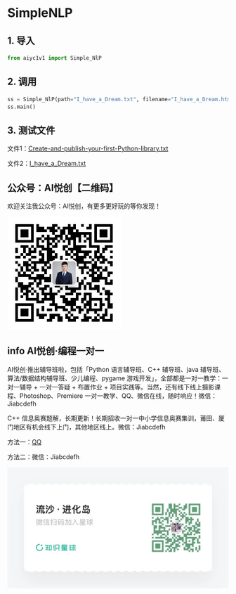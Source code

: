 # SimpleNLP

## 1. 导入

```python
from aiyc1v1 import Simple_NlP
```

## 2. 调用

```python
ss = Simple_NlP(path="I_have_a_Dream.txt", filename="I_have_a_Dream.html")
ss.main()
```

## 3. 测试文件

文件1：[Create-and-publish-your-first-Python-library.txt](./Create-and-publish-your-first-Python-library.txt)

文件2：[I_have_a_Dream.txt](./I_have_a_Dream.txt)



## 公众号：AI悦创【二维码】

欢迎关注我公众号：AI悦创，有更多更好玩的等你发现！

![](./SimpleNLP.assets/gzh.jpg)

## info AI悦创·编程一对一

AI悦创·推出辅导班啦，包括「Python 语言辅导班、C++ 辅导班、java 辅导班、算法/数据结构辅导班、少儿编程、pygame 游戏开发」，全部都是一对一教学：一对一辅导 + 一对一答疑 + 布置作业 + 项目实践等。当然，还有线下线上摄影课程、Photoshop、Premiere 一对一教学、QQ、微信在线，随时响应！微信：Jiabcdefh

C++ 信息奥赛题解，长期更新！长期招收一对一中小学信息奥赛集训，莆田、厦门地区有机会线下上门，其他地区线上。微信：Jiabcdefh

方法一：[QQ](http://wpa.qq.com/msgrd?v=3&uin=1432803776&site=qq&menu=yes)

方法二：微信：Jiabcdefh


![](./SimpleNLP.assets/zsxq-20220822200133324.jpg)